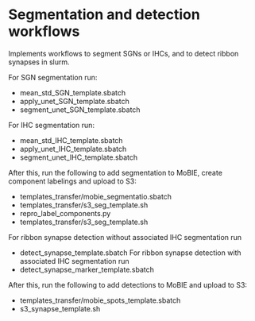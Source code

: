 # Segmentation and detection workflows

Implements workflows to segment SGNs or IHCs, and to detect ribbon synapses in slurm.

For SGN segmentation run:
- mean_std_SGN_template.sbatch
- apply_unet_SGN_template.sbatch
- segment_unet_SGN_template.sbatch

For IHC segmentation run:
- mean_std_IHC_template.sbatch
- apply_unet_IHC_template.sbatch
- segment_unet_IHC_template.sbatch

After this, run the following to add segmentation to MoBIE, create component labelings and upload to S3:
- templates_transfer/mobie_segmentatio.sbatch
- templates_transfer/s3_seg_template.sh
- repro_label_components.py
- templates_transfer/s3_seg_template.sh

For ribbon synapse detection without associated IHC segmentation run
- detect_synapse_template.sbatch
For ribbon synapse detection with associated IHC segmentation run
- detect_synapse_marker_template.sbatch

After this, run the following to add detections to MoBIE and upload to S3:
- templates_transfer/mobie_spots_template.sbatch
- s3_synapse_template.sh

